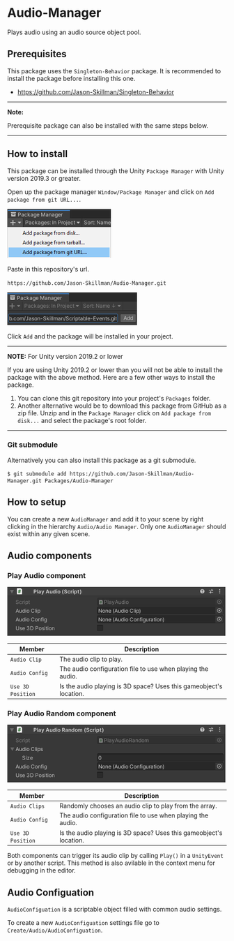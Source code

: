 # Audio-Manager
Plays audio using an audio source object pool.

## Prerequisites
This package uses the `Singleton-Behavior` package. It is recommended to install the package before installing this one.

- https://github.com/Jason-Skillman/Singleton-Behavior

---
**Note:**

Prerequisite package can also be installed with the same steps below.

---

## How to install
This package can be installed through the Unity `Package Manager` with Unity version 2019.3 or greater.

Open up the package manager `Window/Package Manager` and click on `Add package from git URL...`.

![unity_package_manager_git_drop_down](Documentation~/images/unity_package_manager_git_drop_down.png)

Paste in this repository's url.

`https://github.com/Jason-Skillman/Audio-Manager.git`

![unity_package_manager_git_with_url](Documentation~/images/unity_package_manager_git_with_url.png)

Click `Add` and the package will be installed in your project.

---
**NOTE:** For Unity version 2019.2 or lower

If you are using Unity 2019.2 or lower than you will not be able to install the package with the above method. Here are a few other ways to install the package.
1. You can clone this git repository into your project's `Packages` folder.
1. Another alternative would be to download this package from GitHub as a zip file. Unzip and in the `Package Manager` click on `Add package from disk...` and select the package's root folder.

---

### Git submodule
Alternatively you can also install this package as a git submodule.

```console
$ git submodule add https://github.com/Jason-Skillman/Audio-Manager.git Packages/Audio-Manager
```

## How to setup
You can create a new `AudioManager` and add it to your scene by right clicking in the hierarchy `Audio/Audio Manager`. Only one `AudioManager` should exist within any given scene. 

## Audio components

### Play Audio component
![play_audio](Documentation~/images/play_audio.png)

|Member|Description|
|---|---|
|`Audio Clip`|The audio clip to play.|
|`Audio Config`|The audio configuration file to use when playing the audio.|
|`Use 3D Position`|Is the audio playing is 3D space? Uses this gameobject's location.|

### Play Audio Random component
![play_audio_random](Documentation~/images/play_audio_random.png)

|Member|Description|
|---|---|
|`Audio Clips`|Randomly chooses an audio clip to play from the array.|
|`Audio Config`|The audio configuration file to use when playing the audio.|
|`Use 3D Position`|Is the audio playing is 3D space? Uses this gameobject's location.|

Both components can trigger its audio clip by calling `Play()` in a `UnityEvent` or by another script. This method is also avilable in the context menu for debugging in the editor.

## Audio Configuation
`AudioConfiguation` is a scriptable object filled with common audio settings. 

To create a new `AudioConfiguation` settings file go to `Create/Audio/AudioConfiguation`. 
